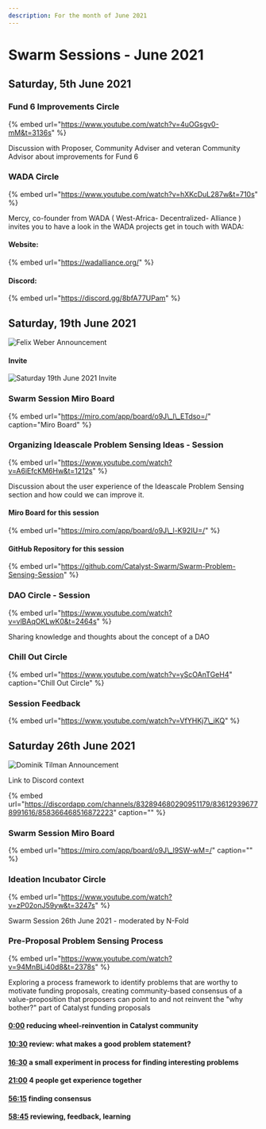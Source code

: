```yaml
---
description: For the month of June 2021
---
```


# Swarm Sessions - June 2021

## Saturday, 5th June 2021

### Fund 6 Improvements Circle

{% embed url="https://www.youtube.com/watch?v=4uOGsgv0-mM&t=3136s" %}

Discussion with Proposer, Community Adviser and veteran Community Advisor about improvements for Fund 6

### WADA Circle

{% embed url="https://www.youtube.com/watch?v=hXKcDuL287w&t=710s" %}

Mercy, co-founder from WADA \( West-Africa- Decentralized- Alliance \) invites you to have a look in the WADA projects get in touch with WADA: 

#### Website:

{% embed url="https://wadalliance.org/" %}

#### Discord:

{% embed url="https://discord.gg/8bfA77UPam" %}

## Saturday, 19th June 2021

![Felix Weber Announcement](https://user-images.githubusercontent.com/25156451/123837081-58541700-d902-11eb-9781-ad579455c7fd.png)

#### Invite

![Saturday 19th June 2021 Invite](https://user-images.githubusercontent.com/25156451/123839455-0b257480-d905-11eb-948f-082acc388fcc.jpg)

### Swarm Session Miro Board

{% embed url="https://miro.com/app/board/o9J\_l\_ETdso=/" caption="Miro Board" %}

### Organizing Ideascale Problem Sensing Ideas - Session

{% embed url="https://www.youtube.com/watch?v=A6iEfcKM6Hw&t=1212s" %}

Discussion about the user experience of the Ideascale Problem Sensing section and how could we can improve it.

#### Miro Board for this session

{% embed url="https://miro.com/app/board/o9J\_l-K92IU=/" %}

#### GitHub Repository for this session

{% embed url="https://github.com/Catalyst-Swarm/Swarm-Problem-Sensing-Session" %}

### DAO Circle - Session  

{% embed url="https://www.youtube.com/watch?v=vlBAqOKLwK0&t=2464s" %}

Sharing knowledge and thoughts about the concept of a DAO

### Chill Out Circle

{% embed url="https://www.youtube.com/watch?v=yScOAnTGeH4" caption="Chill Out Circle" %}

### Session Feedback

{% embed url="https://www.youtube.com/watch?v=VfYHKj7\_iKQ" %}

## Saturday 26th June 2021

![Dominik Tilman Announcement](https://user-images.githubusercontent.com/25156451/123558802-199e4f80-d790-11eb-8ef2-aa1913ae93c6.png)

Link to Discord context

{% embed url="https://discordapp.com/channels/832894680290951179/836129396778991616/858366468516872223" caption="" %}

### Swarm Session Miro Board

{% embed url="https://miro.com/app/board/o9J\_l9SW-wM=/" caption="" %}

### Ideation Incubator Circle

{% embed url="https://www.youtube.com/watch?v=zP02onJ59yw&t=3247s" %}

Swarm Session 26th June 2021 - moderated by N-Fold

### Pre-Proposal Problem Sensing Process

{% embed url="https://www.youtube.com/watch?v=94MnBLi40d8&t=2378s" %}

Exploring a process framework to identify problems that are worthy to motivate funding proposals, creating community-based consensus of a value-proposition that proposers can point to and not reinvent the "why bother?" part of Catalyst funding proposals

#### [0:00](https://www.youtube.com/watch?v=94MnBLi40d8&t=0s) reducing wheel-reinvention in Catalyst community

#### [10:30](https://www.youtube.com/watch?v=94MnBLi40d8&t=630s) review: what makes a good problem statement?

#### [16:30](https://www.youtube.com/watch?v=94MnBLi40d8&t=990s) a small experiment in process for finding interesting problems

#### [21:00](https://www.youtube.com/watch?v=94MnBLi40d8&t=1260s) 4 people get experience together

#### [56:15](https://www.youtube.com/watch?v=94MnBLi40d8&t=3375s) finding consensus

#### [58:45](https://www.youtube.com/watch?v=94MnBLi40d8&t=3525s) reviewing, feedback, learning

